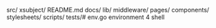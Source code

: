 src/
  xsubject/
    README.md
    docs/
    lib/
    middleware/
    pages/
    components/
    stylesheets/
    scripts/
    tests/# env.go
environment 4 shell
